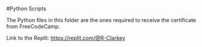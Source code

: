 #Python Scripts

The Python files in this folder are the ones required to receive the certificate from FreeCodeCamp.

Link to the Replit:
https://replit.com/@R-Clarkey
